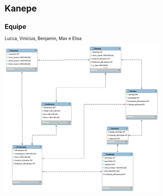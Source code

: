 # Kanepe

## Equipe
Lucca, Vinicius, Benjamin, Max e Elisa

![enter image description here](img_der_KSF.png)
